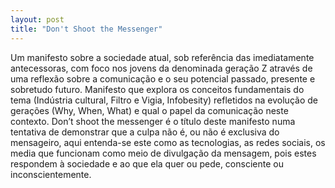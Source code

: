 ```yaml
---
layout: post
title: "Don't Shoot the Messenger"
---
```


Um manifesto sobre a sociedade atual, sob referência das imediatamente antecessoras, com foco nos jovens da denominada geração Z através de uma reflexão sobre a comunicação e o seu potencial passado, presente e sobretudo futuro. Manifesto que explora os conceitos fundamentais do tema (Indústria cultural, Filtro e Vigia, Infobesity) refletidos na evolução de gerações (Why, When, What) e qual o papel da comunicação neste contexto. Don’t shoot the messenger é o título deste manifesto numa tentativa de demonstrar que a culpa não é, ou não é exclusiva do mensageiro, aqui entenda-se este como as tecnologias, as redes sociais, os media que funcionam como meio de divulgação da mensagem, pois estes respondem à sociedade e ao que ela quer ou pede, consciente ou inconscientemente.
